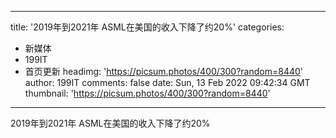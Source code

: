 
---
title: '2019年到2021年 ASML在美国的收入下降了约20%'
categories: 
 - 新媒体
 - 199IT
 - 首页更新
headimg: 'https://picsum.photos/400/300?random=8440'
author: 199IT
comments: false
date: Sun, 13 Feb 2022 09:42:34 GMT
thumbnail: 'https://picsum.photos/400/300?random=8440'
---

<div>   
2019年到2021年 ASML在美国的收入下降了约20%  
</div>
            